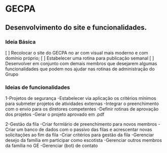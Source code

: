 # GECPA
## Desenvolvimento do site e funcionalidades.

### Ideia Básica
[ ] Recolocar o site do GECPA no ar com visual mais moderno e com domínio próprio;
[ ] Estabelecer uma rotina para publicação semanal
[ ] Desenvolver em conjunto com demais membros que desejarem algumas funcionalidades que podem nos ajudar nas rotinas de administração do Grupo


### Ideias de funcionalidades

1-Projetos de segurança
  -Estabelecer via aplicação os critérios mínimos para submeter projetos de atividades externas
  -Integrar o preenchimento com o envio para os diretores competentes
  -Definir rotinas de aprovação dos projetos
  -Gerar o projeto aprovado em .pdf
 
 2-Gestão da fila
  -Criar formlário de preenchimento para novos membros
  -Criar um banco de dados com o passivo das filas e acrescentar novas solicitações ao fim da fila
  -Criar critérios para gestão da fila
    -Gerenciar desejo da família em participar como escotista 
    -Gerenciar outros membros da família no GE
    -Gerenciar (bot) de contato
 
 
